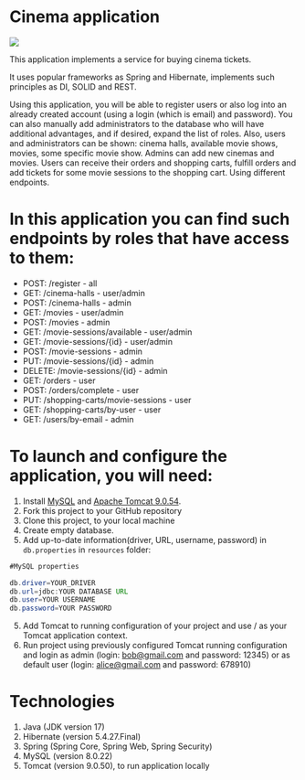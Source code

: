 #  Cinema application
 ![](../../AppData/Local/Temp/7a89acc3f978ca430600dd8ed1dc0d68.jpg)

This application implements a service for buying cinema tickets. 

It uses popular frameworks as Spring and Hibernate, implements such principles as DI, SOLID and REST.

Using this application, you will be able to register users or also log into an already created 
account (using a login (which is email) and password). You can also manually add administrators to the 
database who will have additional advantages, and if desired, expand the list of roles. Also, users 
and administrators can be shown: cinema halls, available movie shows, movies, some specific movie show. 
Admins can add new cinemas and movies. Users can receive their orders and shopping carts, fulfill orders 
and add tickets for some movie sessions to the shopping cart. Using different endpoints.

# In this application you can find such endpoints by roles that have access to them:
- POST: /register - all
- GET: /cinema-halls - user/admin
- POST: /cinema-halls - admin
- GET: /movies - user/admin
- POST: /movies - admin
- GET: /movie-sessions/available - user/admin
- GET: /movie-sessions/{id} - user/admin
- POST: /movie-sessions - admin
- PUT: /movie-sessions/{id} - admin
- DELETE: /movie-sessions/{id} - admin
- GET: /orders - user
- POST: /orders/complete - user
- PUT: /shopping-carts/movie-sessions - user
- GET: /shopping-carts/by-user - user
- GET: /users/by-email - admin

# To launch and configure the application, you will need:
1. Install [MySQL](https://dev.mysql.com/downloads/) and [Apache Tomcat 9.0.54](https://tomcat.apache.org/download-90.cgi).
2. Fork this project to your GitHub repository
3. Clone this project, to your local machine
4. Create empty database.
5. Add up-to-date information(driver, URL, username, password) in ```db.properties``` in ```resources``` folder:
``` java
#MySQL properties

db.driver=YOUR_DRIVER
db.url=jdbc:YOUR DATABASE URL
db.user=YOUR USERNAME
db.password=YOUR PASSWORD
```
5. Add Tomcat to running configuration of your project and use / as your Tomcat application context.
6. Run project using previously configured Tomcat running configuration and login as admin (login: bob@gmail.com and password: 12345) or as default user (login: alice@gmail.com and password: 678910)

# Technologies
1. Java (JDK version 17)
2. Hibernate (version 5.4.27.Final)
3. Spring (Spring Core, Spring Web, Spring Security)
4. MySQL (version 8.0.22)
5. Tomcat (version 9.0.50), to run application locally